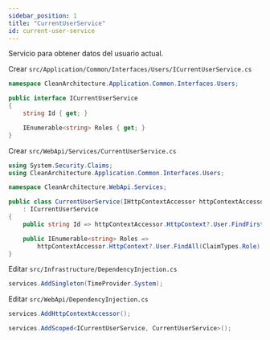 ```yaml
---
sidebar_position: 1
title: "CurrentUserService"
id: current-user-service
---
```


Servicio para obtener datos del usuario actual.

Crear `src/Application/Common/Interfaces/Users/ICurrentUserService.cs`

```cs
namespace CleanArchitecture.Application.Common.Interfaces.Users;

public interface ICurrentUserService
{
    string Id { get; }

    IEnumerable<string> Roles { get; }
}
```

Crear `src/WebApi/Services/CurrentUserService.cs`

```cs
using System.Security.Claims;
using CleanArchitecture.Application.Common.Interfaces.Users;

namespace CleanArchitecture.WebApi.Services;

public class CurrentUserService(IHttpContextAccessor httpContextAccessor)
    : ICurrentUserService
{
    public string Id => httpContextAccessor.HttpContext?.User.FindFirstValue(ClaimTypes.Sid) ?? string.Empty;

    public IEnumerable<string> Roles =>
        httpContextAccessor.HttpContext?.User.FindAll(ClaimTypes.Role).Select(r => r.Value) ?? new List<string>();
}
```

Editar `src/Infrastructure/DependencyInjection.cs`

```cs
services.AddSingleton(TimeProvider.System);
```

Editar `src/WebApi/DependencyInjection.cs`

```cs
services.AddHttpContextAccessor();

services.AddScoped<ICurrentUserService, CurrentUserService>();
```
